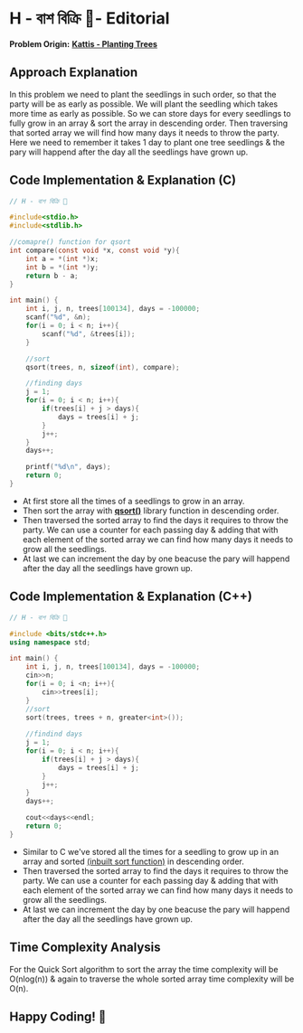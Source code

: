 # H - বাশ বিক্রি 🎍- Editorial

**Problem Origin:** [**Kattis - Planting Trees**](https://open.kattis.com/problems/plantingtrees)

## Approach Explanation
In this problem we need to plant the seedlings in such order, so that the party will be as early as possible. We will plant the seedling which takes more time as early as possible. So we can store days for every seedlings to fully grow in an array & sort the array in descending order. Then traversing that sorted array we will find how many days it needs to throw the party. Here we need to remember it takes 1 day to plant one tree seedlings & the pary will happend after the day all the seedlings have grown up. 


## Code Implementation & Explanation (C)

```C
// H - বাশ বিক্রি 🎍

#include<stdio.h>
#include<stdlib.h>

//comapre() function for qsort
int compare(const void *x, const void *y){
    int a = *(int *)x;
    int b = *(int *)y;
    return b - a;
}

int main() {
    int i, j, n, trees[100134], days = -100000;
    scanf("%d", &n);
    for(i = 0; i < n; i++){
        scanf("%d", &trees[i]);
    }

    //sort
    qsort(trees, n, sizeof(int), compare);

    //finding days
    j = 1;
    for(i = 0; i < n; i++){
        if(trees[i] + j > days){
            days = trees[i] + j;
        }
        j++;
    }
    days++;

    printf("%d\n", days);
    return 0;
}
```
- At first store all the times of a seedlings to grow in an array.
- Then sort the array with [**qsort()**](https://www.youtube.com/watch?v=rHoOWG6Ihs4) library function in descending order. 
- Then traversed the sorted array to find the days it requires to throw the party. We can use a counter for each passing day & adding that with each element of the sorted array we can find how many days it needs to grow all the seedlings.
- At last we can increment the day by one beacuse the pary will happend after the day all the seedlings have grown up.


## Code Implementation & Explanation (C++)
```C++
// H - বাশ বিক্রি 🎍

#include <bits/stdc++.h>
using namespace std;

int main() {
    int i, j, n, trees[100134], days = -100000;
    cin>>n;
    for(i = 0; i <n; i++){
        cin>>trees[i];
    }
    //sort
    sort(trees, trees + n, greater<int>());
    
    //findind days
    j = 1;
    for(i = 0; i < n; i++){
        if(trees[i] + j > days){
            days = trees[i] + j;
        }
        j++;
    }
    days++;

    cout<<days<<endl;
    return 0;
}
```
- Similar to C we've stored all the times for a seedling to grow up in an array and sorted [(inbuilt sort function)](https://www.geeksforgeeks.org/sort-c-stl/) in descending order. 
- Then traversed the sorted array to find the days it requires to throw the party. We can use a counter for each passing day & adding that with each element of the sorted array we can find how many days it needs to grow all the seedlings.
- At last we can increment the day by one beacuse the pary will happend after the day all the seedlings have grown up.

## Time Complexity Analysis
For the Quick Sort algorithm to sort the array the time complexity will be O(nlog(n)) & again to traverse the whole sorted array time complexity will be O(n).  

## Happy Coding! 👋